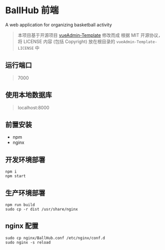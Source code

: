 # BallHub 前端
A web application for organizing basketball activity

> 本项目基于开源项目 [vueAdmin-Template](https://github.com/PanJiaChen/vueAdmin-template) 修改而成
> 根据 MIT 开源协议，将 LICENSE 内容 (包括 Copyright) 放在根目录的 `vueAdmin-Template-LICENSE` 中

## 运行端口
> 7000

## 使用本地数据库
> localhost:8000

## 前置安装
+ npm
+ nginx

## 开发环境部署
```
npm i
npm start
```

## 生产环境部署
```
npm run build
sudo cp -r dist /usr/share/nginx
```

## nginx 配置
```
sudo cp nginx/BallHub.conf /etc/nginx/conf.d
sudo nginx -s reload
```